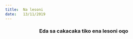 ```yaml
---
title:  Na lesoni
date:   13/11/2019
---
```


### <center>Eda sa cakacaka tiko ena lesoni oqo</center>
